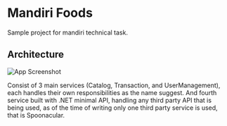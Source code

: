 
# Mandiri Foods

Sample project for mandiri technical task.



## Architecture
![App Screenshot](https://i.imgur.com/YMU5D0H.png)

Consist of 3 main services (Catalog, Transaction, and UserManagement), each handles their own responsibilities as the name suggest. And fourth service built with .NET minimal API, handling any third party API that is being used, as of the time of writing only one third party service is used, that is Spoonacular.